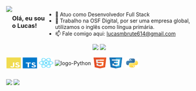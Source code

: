 <div style='display:flex'>
  <img src="https://scontent.xx.fbcdn.net/v/t1.15752-9/277616146_1337233196770486_5362818992956203697_n.jpg?stp=dst-jpg_p75x225&_nc_cat=101&ccb=1-5&_nc_sid=aee45a&_nc_ohc=2AtEkeD6OTQAX9V9Yb_&_nc_ad=z-m&_nc_cid=0&_nc_ht=scontent.xx&oh=03_AVIu_x2rpSY1vlWaDZH2A6F_oBAvCeM47YiPvtESdHC9cQ&oe=6278D075"/>


### Olá, eu sou o Lucas!

- 🔭 Atuo como Desenvolvedor Full Stack
- 🌱 Trabalho na OSF Digital, por ser uma empresa global, utilizamos o inglês como língua primária.
- 📫 Fale comigo aqui: lucasmbrute614@gmail.com
</div>
<div align="center">
  <img height="180em" src="https://github-readme-stats.vercel.app/api?username=lucasmbrute2&show_icons=true&theme=dracula&include_all_commits=true&count_private=true"/>
  <img height="180em" src="https://github-readme-stats.vercel.app/api/top-langs/?username=lucasmbrute2&layout=compact&langs_count=7&theme=dracula"/>
</div>
<div style="display: inline_block"><br>
  <img align="center" alt="logo-Js" height="30" width="40" src="https://raw.githubusercontent.com/devicons/devicon/master/icons/javascript/javascript-plain.svg">
  <img align="center" alt="logo-Ts" height="30" width="40" src="https://raw.githubusercontent.com/devicons/devicon/master/icons/typescript/typescript-plain.svg">
  <img align="center" alt="logo-React" height="30" width="40" src="https://raw.githubusercontent.com/devicons/devicon/master/icons/react/react-original.svg">
   <img align="center" alt="logo-Python" height="30" width="40" src= "https://cdn.jsdelivr.net/gh/devicons/devicon/icons/nestjs/nestjs-plain.svg" >
  <img align="center" alt="logo-HTML" height="30" width="40" src="https://raw.githubusercontent.com/devicons/devicon/master/icons/html5/html5-original.svg">
  <img align="center" alt="logo-CSS" height="30" width="40" src="https://raw.githubusercontent.com/devicons/devicon/master/icons/css3/css3-original.svg">
  <img align="center" alt="logo-Python" height="30" width="40" src="https://raw.githubusercontent.com/devicons/devicon/master/icons/python/python-original.svg">
  </div>
  
  ##
  <div>
    <a href="https://www.linkedin.com/in/lucas-victor-de-souza-dantas" target="_blank"><img src="https://img.shields.io/badge/-LinkedIn-%230077B5?style=for-the-badge&logo=linkedin&logoColor=white" target="_blank"></a> 
      <a href="https://www.instagram.com/lucas_soruz/" target="_blank"><img src="https://img.shields.io/badge/-Instagram-%23E4405F?style=for-the-badge&logo=instagram&logoColor=white" target="_blank"></a>
  
  </div>
